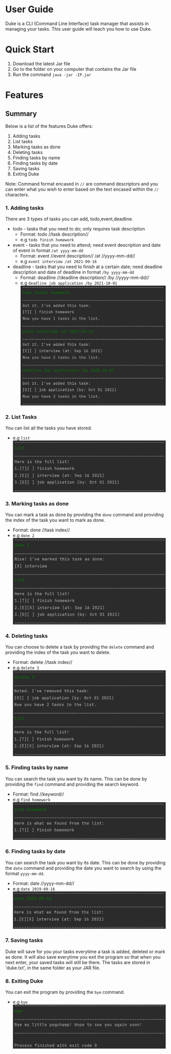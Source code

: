# User Guide
Duke is a CLI (Command Line Interface) task manager that assists in managing your tasks.
This user guide will teach you how to use Duke.

# Quick Start
1. Download the latest Jar file
2. Go to the folder on your computer that contains the Jar file
3. Run the command `java -jar -IP.jar`

# Features 
## Summary
Below is a list of the features Duke offers:
1. Adding tasks
2. List tasks
3. Marking tasks as done
4. Deleting tasks
5. Finding tasks by name
6. Finding tasks by date
7. Saving tasks
8. Exiting Duke

Note: Command format encased in `//` are command descriptors and you can
enter what you wish to enter based on the text encased within the `//` 
characters.

### 1. Adding tasks
There are 3 types of tasks you can add, todo,event,deadline.
* todo - tasks that you need to do; only requires task description
  * Format: todo //task description//
  * e.g `todo finish homework`
* event - tasks that you need to attend; need event description and date of event in 
format `/at yyyy-mm-dd`
  * Format: event //event description// /at //yyyy-mm-dd// 
  * e.g `event interview /at 2021-09-16`
* deadline - tasks that you need to finish at a certain date; need deadline 
description and date of deadline in format `/by yyyy-mm-dd`
  * Format: deadline //deadline description// /by //yyyy-mm-dd//
  * e.g `deadline job application /by 2021-10-01`
![](assets/add.png)

### 2. List Tasks
You can list all the tasks you have stored.
* e.g `list`
![](assets/list.png)

### 3. Marking tasks as done
You can mark a task as done by providing the `done` command
and providing the index of the task you want to mark as done.
* Format: done //task index//
* e.g `done 2`
![](assets/done.png)

### 4. Deleting tasks
You can choose to delete a task by providing the `delete` command
and providing the index of the task you want to delete.
* Format: delete //task index//
* e.g `delete 3`
![](assets/delete.png)

### 5. Finding tasks by name
You can search the task you want by its name. This can be done
by providing the `find` command and providing the search keyword.
* Format: find //keyword//
* e.g `find homework`
![](assets/find.png)

### 6. Finding tasks by date
You can search the task you want by its date. This can be done by 
providing the `date` command and providing the date you want to search
by using the format `yyyy-mm-dd`.
* Format: date //yyyy-mm-dd//
* e.g `date 2019-09-16`
![](assets/date.png)

### 7. Saving tasks
Duke will save for you your tasks everytime a task is added, deleted 
or mark as done. It will also save everytime you exit the program so
that when you next enter, your saved tasks will still be there. The 
tasks are stored in 'duke.txt', in the same folder as your JAR file.

### 8. Exiting Duke
You can exit the program by providing the `bye` command.
* e.g `bye`
![](assets/exit.png)


```
